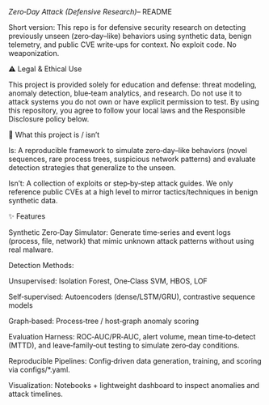 *Zero‑Day Attack (Defensive Research)*– README

Short version: This repo is for defensive security research on detecting previously unseen (zero‑day–like) behaviors using synthetic data, benign telemetry, and public CVE write‑ups for context. No exploit code. No weaponization.

⚠️ Legal & Ethical Use

This project is provided solely for education and defense: threat modeling, anomaly detection, blue‑team analytics, and research. Do not use it to attack systems you do not own or have explicit permission to test. By using this repository, you agree to follow your local laws and the Responsible Disclosure policy below.

🎯 What this project is / isn’t

Is: A reproducible framework to simulate zero‑day–like behaviors (novel sequences, rare process trees, suspicious network patterns) and evaluate detection strategies that generalize to the unseen.

Isn’t: A collection of exploits or step‑by‑step attack guides. We only reference public CVEs at a high level to mirror tactics/techniques in benign synthetic data.

✨ Features

Synthetic Zero‑Day Simulator: Generate time‑series and event logs (process, file, network) that mimic unknown attack patterns without using real malware.

Detection Methods:

Unsupervised: Isolation Forest, One‑Class SVM, HBOS, LOF

Self‑supervised: Autoencoders (dense/LSTM/GRU), contrastive sequence models

Graph‑based: Process‑tree / host‑graph anomaly scoring

Evaluation Harness: ROC‑AUC/PR‑AUC, alert volume, mean time‑to‑detect (MTTD), and leave‑family‑out testing to simulate zero‑day conditions.

Reproducible Pipelines: Config‑driven data generation, training, and scoring via configs/*.yaml.

Visualization: Notebooks + lightweight dashboard to inspect anomalies and attack timelines.
